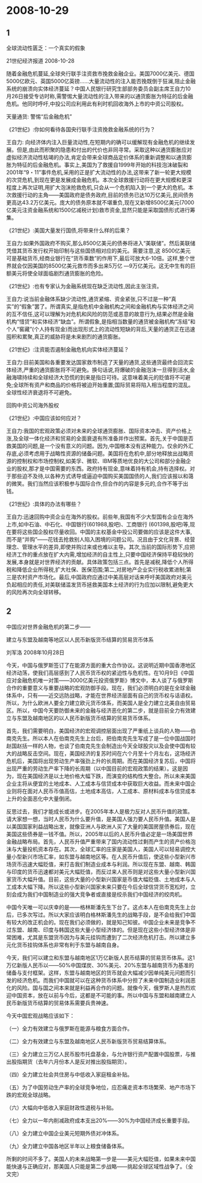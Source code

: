# 2008-10-29

## 1

全球流动性匮乏：一个真实的假象

21世纪经济报道    2008-10-28

随着金融危机蔓延,全球央行联手注资救市挽救金融企业。美国7000亿美元、德国5000亿欧元、英国5000亿英镑……大量流动性的注入能否挽既倒于狂澜,阻止金融系统的崩溃向实体经济蔓延？中国人民银行研究生部部务委员会副主席王自力10月26日接受专访时称,需警惕大量流动性的注入带来的以通货膨胀为特征的后金融危机。他同时呼吁,中投公司应利用此有利时机回收海外上市的中资公司股权。 

天量通货: 警惕“后金融危机” 

《21世纪》:你如何看待各国央行联手注资挽救金融系统的行为？ 

王自力: 向经济体内注入巨量流动性,在短期内的确可以缓解现有金融危机的继续发展。但是,由此而积聚的隐患和付出的代价也非同寻常。采取这种以通货膨胀应对虚拟经济流动性枯竭的办法,肯定会带来全球商品定价体系的重新调整和以通货膨胀为特征的后金融危机。事实上,美国为了救援自1999年开始的科技泡沫破裂和 2001年“9・11”事件危机,采用的正是扩大流动性的办法,这带来了新一轮更大规模的次贷危机,到现在更是发展成金融危机。本次全球救援行动将在更大规模和更深程度上再次证明,用扩大泡沫抢救危机,只会从一个危机陷入到一个更大的危机。本次救援行动的主角――美国政府是债务政府,目前的债务已达10万亿美元,民间债务更高达43.2万亿美元。庞大的债务原本就不堪重负,现在又新增8500亿美元(7000亿美元注资金融系统和1500亿减税计划)救市资金,显然只能是采取国债形式进行筹集。 

《21世纪》:美国大量发行国债,将带来什么样的后果？ 

王自力:如果外国政府不购买,那么8500亿美元的债券将进入“美联储”。然后美联储凭借其货币发行权开始印制与这些国债相对应的美元。需要注意,这 8500亿美元可是基础货币,经商业银行在“货币乘数”的作用下,最后可放大6-10倍。这样,整个世界就会仅因美国的8500亿美元救市而多出来5万亿 ―9万亿美元。这无中生有的巨额美元将使全球面临剧烈通货膨胀的危险。 

《21世纪》:也有专家认为金融系统现在缺乏流动性,因此主张注资。 

王自力:说当前金融体系缺少流动性,通货紧缩、资金紧张,只不过是一种“真实”的“假象”罢了。所谓真实,是指危机中金融机构之间和金融机构与实体经济之间的互不信任,这可以理解为对危机和风险的防范或恶意的故意行为,结果必然是金融机构“惜贷”和实体经济“缺血”。所谓假象,是指相当数量的通货被金融机构“冻结”和个人“窖藏”(个人持有现金)而出现形式上的流动性短缺的背后,天量的通货正在迅速囤积和累聚,真正的威胁将是未来剧烈的通货膨胀。 

《21世纪》:注资能否遏制金融危机向实体经济蔓延？ 

王自力:目前美国和各重要发达国家救市制造了天量的通货,这些通货最终会回流实体经济,严重的通货膨胀将不可避免。换句话说,将爆破的金融泡沫一旦得到活水,金融海啸持续和全球经济大恐慌的到来是指日可待。这意味着美元的贬值将不可避免;全球所有资产和商品的价格将被迫开始重置;国际贸易将陷入相当程度的混乱。全球性经济衰退将不可避免。 

回购中资公司海外股权 

《21世纪》:中国应该如何应对？ 

王自力:我国的宏观政策必须对未来的全球通货膨胀、国际资本冲击、资产价格上涨,及全球一体化经济和贸易的全面衰退有所准备并作出预案。首先,关于中国是否救美国的问题,是一个没有意义的问题。因为,中国根本没有这种能力。仅余的外汇存底,必须考虑用于战略性资源的储备问题。美国将在危机中,部分地释放出战略资源的控制权和市场控制权,如美孚、微软、IBM等质地优良的大公司和部分金融企业的股权,那才是中国需要的东西。政府持有现金,意味着持有机会,持有选择权。对于那些迫不及待,以各种方式诱导或逼迫中国购买美国国债的人,我们应该报以和蔼的微笑。我们当然应该积极参与国际合作,但合作的内容是多元的,合作不等于出钱。 

《21世纪》:具体的办法有哪些？ 

王自力:迅速回购中资企业在海外的股权。前些年,我国有不少大型国有企业在海外上市,如中石油、中石化、中国银行(601988,股吧)、工商银行 (601398,股吧)等,现在要将这些国企股权尽量收回。中国的主权基金中投公司要做的应该是这件大事,而不是“并购”――花钱去抢救别人陷入困境的问题公司。况且由于文化背景、经营理念、管理水平的差异,即使并购过来或也难以主导。其次,当前的国际形势下,应把经济工作的重点放在扩大内需,增加经济的自主性上,只要中国经济保持平稳较快的发展,本身就是对世界经济的贡献。具体政策包括三点。首先是减税,降低个人所得税和降低企业所得税,扩大社保、医保范围;第二,对房地产企业实行税收累进制;第三是农村资产市场化。最后,中国政府应通过中美高层对话来呼吁美国政府对美元负起相应的责任,对美联储滥发货币拯救美国本土经济的行为应加以限制,避免更大的风险再次向全球转移。




## 2

中国应对世界金融危机的第二步―― 

建立与东盟及越南等地区以人民币新版货币结算的贸易货币体系

刘军洛 2008年10月28日


今天，中国与俄罗斯签订了在能源方面的重大合作协议。这说明近期中国香港地区经济动荡，使我们高层感到了人民币货币权的紧迫性与危机性。在10月9日《中国应对金融危机唯一对策――3000亿美元投资俄罗斯》博文中，本人谈了与俄罗斯合作的重要意义与重要战略的宏观防御手段。现在，我们必须明白的是在全球金融体系中，只有――近交远防战略，才能在世界经济层面有自己的货币权与话语权。所以，为什么欧洲人要全力建立欧元货币体系，而美国人是全力建立北美自由贸易区。所以，中国今天要防御未来的金融与经济恶化的第二步，就是目前全力有效建立与东盟及越南地区的以人民币新版货币结算的贸易货币体系。

首先，我们需要明白，美国经济的宏观调控层面出现了严重纸上谈兵的人物――伯南克先生。所以本人在伯南克先生上台后，把伯南克先生写成了是一位中国战国时赵国赵括一样的人物，也谈了伯南克先生会制造出今天全球股灾以及会使中国有较大的战略反击空间。现在，美国经济的复苏时间在六个月至十个月左右，这场经济危机后，美国将出现劳动生产率强劲上升的长周期。而在美国经济复苏后，中国将出现严重的劳动生产率下降的长周期（以中国目前的宏观政策的结果）。这是因为，现在美国经济是以土地价格大幅下跌，而演变的结构性大整合。所以未来美国企业主将从便宜的土地成本、人工成本与信贷成本中获取巨大收益。而未来中国企业则将在面对人民币币值高估，土地成本高估，人工成本、原材料成本与信贷成本上升的全面恶化中大量倒闭。

反思过去，我们才能成长或进步。在2005年本人是极力反对人民币升值的政策。请大家想一想，当时人民币为什么要升值，是美国人强力要人民币升值。美国人是以美国国家利益战略出发，就像亚洲人与欧洲人买了大量的美国房屋债券后，现在美国这些债券是一钱不值。所以，2005年以后的人民币升值必定是一场美国世界金融战略布局。首先，人民币升值严重带来了国内流动性过剩而产生的资产价格泡沫与大量投机资本存在。其次，全球汇率的庄家是美国人，美国人可以轻易调控大量小型新兴市场汇率，如东盟与越南地区等。在人民币升值后，使这些小型新兴市场货币迅速大幅贬值，来打击我们制造业成本与利润。所以现在东盟、越南、韩国与印度的货币迅速都对美元大幅贬值，而反过来人民币则是对这些大量小型新兴国家货币大幅升值。目前，这些大量的小型新兴国家是币值大幅贬值、土地成本与人工成本大幅下降。所以这些小型新兴国家未来只要在今后全球信贷货币宽松时，立刻会成为我们中国制造业的强大竞争者或直接是绞杀我们中国经济的绞肉机。

中国今天唯一可以庆幸的是――格林斯潘先生下台了。这点本人在伯南克先生上台后，已多次写过。所以大家应该明白格林斯潘先生的战略手段，是不会给我们中国有较大的改正机会的。现在我们必须做的，就是知己知彼。中国企业未来是竞争不过东盟、越南、印度与韩国这些大量小型经济体的。但是现在这些小型经济体是非常困难，尤其是东盟货币因为与美元挂钩而遭到了二次经济危机打击。所以建立多元化货币挂钩体系也非常有利于东盟与越南自身。

今天，我们可以建立和东盟与越南地区1万亿新版人民币结算的贸易货币体系。这1万亿新版人民币以――50%中国煤炭、30%美元、20%东盟与越南货币为基准的储备与支付框架。这样，东盟与越南地区的货币就会大幅减少因单纯美元问题而引发的经济危机。而我们中国就可以在这种货币体系中分担了未来中国制造业利润恶化的风险。国与国之间本来就是利益再合作的问题。就像今天，俄罗斯人是热烈欢迎中国资本，放在以前与今后，这都是不可能的事。所以中国与东盟和越南建立人民币新版货币结算的贸易体系需要兵贵神速。

今天中国宏观战略应该如下：

（一）全力有效建立与俄罗斯在能源与粮食方面合作。

（二）全力有效建立与东盟及越南地区人民币新版货币贸易结算体系。

（三）全力建立三万亿人民币股市托盘基金，与允许银行资产配置中国股票，与推出股指期货（去年六月份本人是反对推出股指期货）。

（四）全力建立社会共住房与中低收入家庭租金补贴。

（五）为了中国劳动生产率的全球竞争地位，应忍痛走资本市场繁荣、地产市场下跌的宏观全球战略。

（六）大幅向中低收入家庭财政性退税与补贴。

（七）全力以一年内削减政府成本支出20%――30%为中国经济成长重要手段。

（八）全力建立中国企业美元短期外债对冲体系。

（九）全力建立中国各地区半年以上粮食储备体系。

所剩的时间不多了。美国人的未来战略第一步是――美元大幅贬值，如果未来中国能快速与正确应对，那美国人只能是第二步战略――挑起全球区域性战争了。（全文完）




